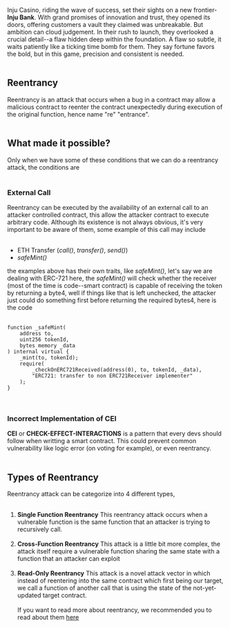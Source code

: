 Inju Casino, riding the wave of success, set their sights on a new frontier- **Inju Bank**. With grand promises of innovation and trust, they opened its doors, offering customers a vault they claimed was unbreakable. But ambition can cloud judgement. In their rush to launch, they overlooked a crucial detail--a flaw hidden deep within the foundation. A flaw so subtle, it waits patiently like a ticking time bomb for them. They say fortune favors the bold, but in this game, precision and consistent is needed. &nbsp;  
&nbsp;  
## Reentrancy
Reentrancy is an attack that occurs when a bug in a contract may allow a malicious contract to reenter the contract unexpectedly during execution of the original function, hence name "re" "entrance". &nbsp;  
&nbsp;  
## What made it possible?
Only when we have some of these conditions that we can do a reentrancy attack, the conditions are &nbsp;  
&nbsp;  
### External Call
Reentrancy can be executed by the availability of an external call to an attacker controlled contract, this allow the attacker contract to execute arbitrary code. Although its existence is not always obvious, it's very important to be aware of them, some example of this call may include &nbsp;  
&nbsp;  
- ETH Transfer (*call()*, *transfer()*, *send()*)
- *safeMint()*

the examples above has their own traits, like *safeMint()*, let's say we are dealing with ERC-721 here, the *safeMint()* will check whether the receiver (most of the time is code--smart contract) is capable of receiving the token by returning a byte4, well if things like that is left unchecked, the attacker just could do something first before returning the required bytes4, here is the code &nbsp;  
&nbsp;  
```solidity
function _safeMint(
    address to,
    uint256 tokenId,
    bytes memory _data
) internal virtual {
    _mint(to, tokenId);
    require(
        _checkOnERC721Received(address(0), to, tokenId, _data),
        "ERC721: transfer to non ERC721Receiver implementer"
    );
}
```
&nbsp;  
### Incorrect Implementation of CEI
**CEI** or **CHECK-EFFECT-INTERACTIONS** is a pattern that every devs should follow when writting a smart contract. This could prevent common vulnerability like logic error (on voting for example), or even reentrancy. &nbsp;  
&nbsp;  
## Types of Reentrancy
Reentrancy attack can be categorize into 4 different types, &nbsp;   
&nbsp;  
1. **Single Function Reentrancy**
    This reentrancy attack occurs when a vulnerable function is the same function that an attacker is trying to recursively call. &nbsp;  
    &nbsp;  
2. **Cross-Function Reentrancy**
    This attack is a little bit more complex, the attack itself require a vulnerable function sharing the same state with a function that an attacker can exploit &nbsp;  
    &nbsp;  
3. **Read-Only Reentrancy**
    This attack is a novel attack vector in which instead of reentering into the same contract which first being our target, we call a function of another call that is using the state of the not-yet-updated target contract. &nbsp;  
    &nbsp;  
If you want to read more about reentrancy, we recommended you to read about them [here](https://scsfg.io/hackers/reentrancy/)